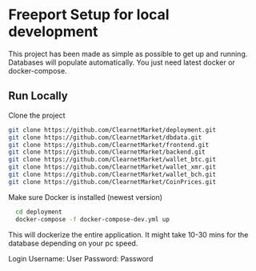
# Freeport Setup for local development

This project has been made as simple as possible to get up and running.
Databases will populate automatically.  You just need latest docker or docker-compose.



## Run Locally

Clone the project

```bash
git clone https://github.com/ClearnetMarket/deployment.git
git clone https://github.com/ClearnetMarket/dbdata.git
git clone https://github.com/ClearnetMarket/frontend.git
git clone https://github.com/ClearnetMarket/backend.git
git clone https://github.com/ClearnetMarket/wallet_btc.git
git clone https://github.com/ClearnetMarket/wallet_xmr.git
git clone https://github.com/ClearnetMarket/wallet_bch.git
git clone https://github.com/ClearnetMarket/CoinPrices.git
```
Make sure Docker is installed (newest version)
```bash
  cd deployment
  docker-compose -f docker-compose-dev.yml up
```

This will dockerize the entire application.  It might take 10-30 mins
for the database depending on your pc speed.

Login
Username: User
Password: Password

